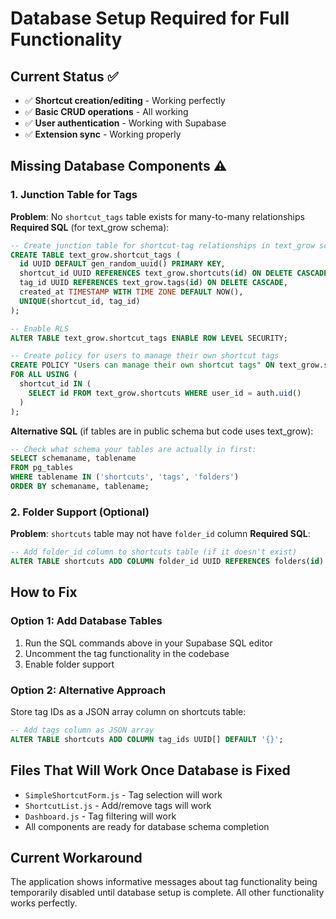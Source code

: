 # Database Setup Required for Full Functionality

## Current Status ✅
- ✅ **Shortcut creation/editing** - Working perfectly
- ✅ **Basic CRUD operations** - All working
- ✅ **User authentication** - Working with Supabase
- ✅ **Extension sync** - Working properly

## Missing Database Components ⚠️

### 1. Junction Table for Tags
**Problem**: No `shortcut_tags` table exists for many-to-many relationships
**Required SQL** (for text_grow schema):
```sql
-- Create junction table for shortcut-tag relationships in text_grow schema
CREATE TABLE text_grow.shortcut_tags (
  id UUID DEFAULT gen_random_uuid() PRIMARY KEY,
  shortcut_id UUID REFERENCES text_grow.shortcuts(id) ON DELETE CASCADE,
  tag_id UUID REFERENCES text_grow.tags(id) ON DELETE CASCADE,
  created_at TIMESTAMP WITH TIME ZONE DEFAULT NOW(),
  UNIQUE(shortcut_id, tag_id)
);

-- Enable RLS
ALTER TABLE text_grow.shortcut_tags ENABLE ROW LEVEL SECURITY;

-- Create policy for users to manage their own shortcut tags
CREATE POLICY "Users can manage their own shortcut tags" ON text_grow.shortcut_tags
FOR ALL USING (
  shortcut_id IN (
    SELECT id FROM text_grow.shortcuts WHERE user_id = auth.uid()
  )
);
```

**Alternative SQL** (if tables are in public schema but code uses text_grow):
```sql
-- Check what schema your tables are actually in first:
SELECT schemaname, tablename 
FROM pg_tables 
WHERE tablename IN ('shortcuts', 'tags', 'folders')
ORDER BY schemaname, tablename;
```

### 2. Folder Support (Optional)
**Problem**: `shortcuts` table may not have `folder_id` column
**Required SQL**:
```sql
-- Add folder_id column to shortcuts table (if it doesn't exist)
ALTER TABLE shortcuts ADD COLUMN folder_id UUID REFERENCES folders(id) ON DELETE SET NULL;
```

## How to Fix

### Option 1: Add Database Tables
1. Run the SQL commands above in your Supabase SQL editor
2. Uncomment the tag functionality in the codebase
3. Enable folder support

### Option 2: Alternative Approach
Store tag IDs as a JSON array column on shortcuts table:
```sql
-- Add tags column as JSON array
ALTER TABLE shortcuts ADD COLUMN tag_ids UUID[] DEFAULT '{}';
```

## Files That Will Work Once Database is Fixed
- `SimpleShortcutForm.js` - Tag selection will work
- `ShortcutList.js` - Add/remove tags will work  
- `Dashboard.js` - Tag filtering will work
- All components are ready for database schema completion

## Current Workaround
The application shows informative messages about tag functionality being temporarily disabled until database setup is complete. All other functionality works perfectly.